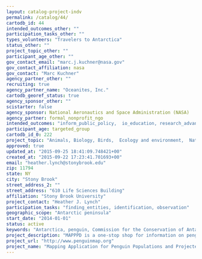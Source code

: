 ```yaml
---
layout: catalog-project-indv
permalink: /catalog/44/
cartodb_id: 44
intended_outcomes_other: ""
participation_tasks_other: ""
types_volunteers: "Travelers to Antarctica"
status_other: ""
project_topic_other: ""
participant_age_other: ""
gov_contact_email: "marc.j.kuchner@nasa.gov"
gov_contact_affiliation: nasa
gov_contact: "Marc Kuchner"
agency_partner_other: ""
recruiting: true
agency_partner_name: "Oceanites, Inc."
cartodb_georef_status: true
agency_sponsor_other: ""
scistarter: false
agency_sponsor: National Aeronautics and Space Administration (NASA)
agency_partner: formal_nonprofit_ngo
intended_outcomes: "inform_public_policy,  io_education, research_advancement"
participant_age: targeted_group
cartodb_id_0: 222
project_topic: "Animals, Biology, Birds,  Ecology and environment,  Nature and outdoors"
approved: true
updated_at: "2015-09-25 18:41:09.748421+00"
created_at: "2015-09-22 17:23:41.701693+00"
email: "heather.lynch@stonybrook.edu"
zip: 11794
state: NY
city: "Stony Brook"
street_address_2: ""
street_address: "610 Life Sciences Building"
affiliation: "Stony Brook University"
project_contact: "Heather J. Lynch"
participation_tasks: "finding_entities, identification, observation"
geographic_scope: "Antarctic peninsula"
start_date: "2014-01-01"
status: active
keywords: "Antarctica, penguin, Commission for the Conservation of Antarctic Marine Living Resources, Antarctic Treaty Consultative Meeting, Scientific Committee for Antarctic Research"
project_description: "MAPPPD is a one-stop shop for information on penguin abundance and distribution in the Antarctic that integrates citizen science, expert biological field surveys, and satellite imagery to provide data required for Antarctic decision support and conservation assessment. Tens of thousands of tourists go to Antarctica each year; their observations on the presence and absence of wildlife is critical to informing models of biogeography and our understanding of species range shifts through time. Antarctic stakeholders can use MAPPPD to search and select sites of interest, get estimates of abundance in areas of interest, and explore how these abundance estimates are predicted to change with time."
project_url: "http://www.penguinmap.org"
project_name: "Mapping Application for Penguin Populations and Projected Dynamics (MAPPPD)"
---
```

